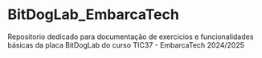 # BitDogLab_EmbarcaTech
Repositorio dedicado para documentação de exercicios e funcionalidades básicas da placa BitDogLab do curso TIC37 - EmbarcaTech 2024/2025
